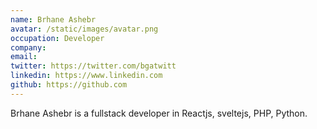 ```yaml
---
name: Brhane Ashebr
avatar: /static/images/avatar.png
occupation: Developer
company:
email:
twitter: https://twitter.com/bgatwitt
linkedin: https://www.linkedin.com
github: https://github.com
---
```


Brhane Ashebr is a fullstack developer in Reactjs, sveltejs, PHP, Python.
